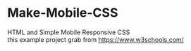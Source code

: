 # Make-Mobile-CSS
HTML and Simple Mobile Responsive CSS  
this example project grab from https://www.w3schools.com/
